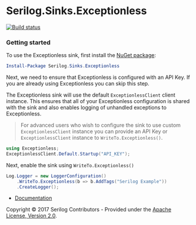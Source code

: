# Serilog.Sinks.Exceptionless

[![Build status](https://ci.appveyor.com/api/projects/status/bvmfe8muijhgkb9j?svg=true)](https://ci.appveyor.com/project/serilog/serilog-sinks-exceptionless)


### Getting started

To use the Exceptionless sink, first install the [NuGet package](https://www.nuget.org/packages/Serilog.Sinks.Exceptionless/):

```powershell
Install-Package Serilog.Sinks.Exceptionless
``` 

Next, we need to ensure that Exceptionless is configured with an API Key. If you are
already using Exceptionless you can skip this step.

The Exceptionless sink will use the default `ExceptionlessClient` client instance. This ensures
that all of your Exceptionless configuration is shared with the sink and also enables logging
of unhandled exceptions to Exceptionless. 

> For advanced users who wish to configure the sink to use custom `ExceptionlessClient` instance 
> you can provide an API Key or `ExceptionlessClient` instance to `WriteTo.Exceptionless()`.

```csharp
using Exceptionless;
ExceptionlessClient.Default.Startup("API_KEY");
```

Next, enable the sink using `WriteTo.Exceptionless()`

```csharp
Log.Logger = new LoggerConfiguration()
    .WriteTo.Exceptionless(b => b.AddTags("Serilog Example"))
    .CreateLogger();
```

* [Documentation](https://github.com/serilog/serilog/wiki)

Copyright &copy; 2017 Serilog Contributors - Provided under the [Apache License, Version 2.0](http://apache.org/licenses/LICENSE-2.0.html).
